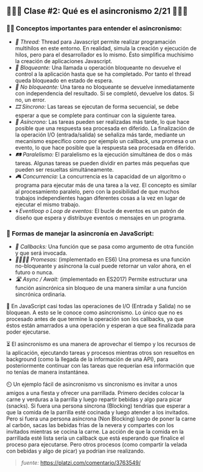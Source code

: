 ## 🤹🏻‍♀️ Clase #2: Qué es el asincronismo 2/21 🤹🏾‍♂️

### ✍🏾 Conceptos importantes para entender el asincronismo:

* *🧵 Thread:* Thread para Javascript permite realizar programación multihilos en este entorno. En realidad, simula la creación y ejecución de hilos, pero para el desarrollador es lo mismo. Ésto simplifica muchísimo la creación de aplicaciones Javascript.
* *🚫 Bloqueante:* Una llamada u operación bloqueante no devuelve el control a la aplicación hasta que se ha completado. Por tanto el thread queda bloqueado en estado de espera.
* *🚿 No bloqueante:* Una tarea no bloqueante se devuelve inmediatamente con independencia del resultado. Si se completó, devuelve los datos. Si no, un error.
* *🎞️ Síncrono:* Las tareas se ejecutan de forma secuencial, se debe esperar a que se complete para continuar con la siguiente tarea.
* *🚦 Asíncrono:* Las tareas pueden ser realizadas más tarde, lo que hace posible que una respuesta sea procesada en diferido. La finalización de la operación I/O (entrada/salida) se señaliza más tarde, mediante un mecanismo específico como por ejemplo un callback, una promesa o un evento, lo que hace posible que la respuesta sea procesada en diferido.
* *🛤️ Paralelismo:* El paralelismo es la ejecución simultánea de dos o más tareas. Algunas tareas se pueden dividir en partes más pequeñas que pueden ser resueltas simultáneamente.
* *🎮 Concurrencia:* La concurrencia es la capacidad de un algoritmo o programa para ejecutar más de una tarea a la vez. El concepto es similar al procesamiento paralelo, pero con la posibilidad de que muchos trabajos independientes hagan diferentes cosas a la vez en lugar de ejecutar el mismo trabajo.
* *🌀 Eventloop o Loop de eventos:* El bucle de eventos es un patrón de diseño que espera y distribuye eventos o mensajes en un programa.

### 📝 Formas de manejar la asincronía en JavaScript:

* *📩 Callbacks:* Una función que se pasa como argumento de otra función y que será invocada.
* *🫱🏼‍🫲🏾 Promesas:* (implementado en ES6) Una promesa es una función no-bloqueante y asíncrona la cual puede retornar un valor ahora, en el futuro o nunca.
* *🛣️ Async / Await:* (implementado en ES2017) Permite estructurar una función asincrónica sin bloqueo de una manera similar a una función sincrónica ordinaria.

📌 En JavaScript casi todas las operaciones de I/O (Entrada y Salida) no se bloquean. A esto se le conoce como asíncronismo. Lo único que no es procesado antes de que termine la operación son los callbacks, ya que éstos están amarrados a una operación y esperan a que sea finalizada para poder ejecutarse.

⏳ El asincronismo es una manera de aprovechar el tiempo y los recursos de la aplicación, ejecutando tareas y procesos mientras otros son resueltos en background (como la llegada de la información de una API), para posteriormente continuar con las tareas que requerían esa información que no tenías de manera instantánea.

⏲️ Un ejemplo fácil de asincronismo vs sincronismo es invitar a unos amigos a una fiesta y ofrecer una parrillada. Primero decides colocar la carne y verduras a la parrilla y luego repartir bebidas y algo para picar (snacks). Si fuera una persona síncrona (Blocking) tendrías que esperar a que la comida de la parrilla esté cocinada y luego atender a los invitados. Pero si fuera una persona asíncrona (Non Blocking) luego de poner la carne al carbón, sacas las bebidas frías de la nevera y compartes con los invitados mientras se cocina la carne. La acción de que la comida en la parrillada esté lista sería un callback que está esperando que finalice el proceso para ejecutarse. Pero otros procesos (como compartir la velada con bebidas y algo de picar) ya podrían irse realizando.

> *fuente:* https://platzi.com/comentario/3763549/